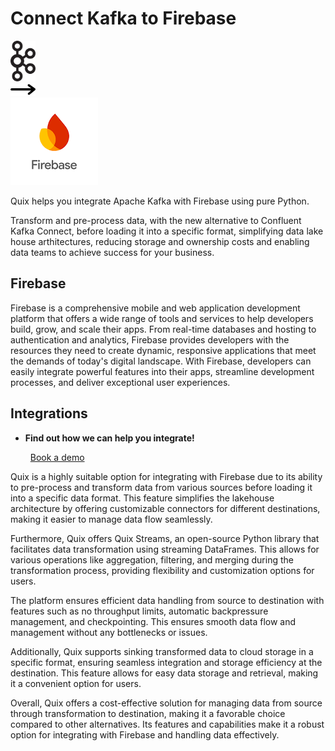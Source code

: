 # Connect Kafka to Firebase

<div class="connect-images cards blog-grid-card" markdown>
<div>
<img src="../images/kafka_logo.png" width="40px" />
</div>
<div>
<img src="../images/arrow.svg" width="40px" />
</div>
<div>
<img src="./images/firebase_1.jpg" />
</div>
</div>

Quix helps you integrate Apache Kafka with Firebase using pure Python.

Transform and pre-process data, with the new alternative to Confluent Kafka Connect, before loading it into a specific format, simplifying data lake house arthitectures, reducing storage and ownership costs and enabling data teams to achieve success for your business.

## Firebase

Firebase is a comprehensive mobile and web application development platform that offers a wide range of tools and services to help developers build, grow, and scale their apps. From real-time databases and hosting to authentication and analytics, Firebase provides developers with the resources they need to create dynamic, responsive applications that meet the demands of today's digital landscape. With Firebase, developers can easily integrate powerful features into their apps, streamline development processes, and deliver exceptional user experiences.

## Integrations

<div class="grid cards" markdown>

- __Find out how we can help you integrate!__

    <a class="md-button md-button--primary" href="https://share.hsforms.com/1iW0TmZzKQMChk0lxd_tGiw4yjw2?__hstc=175542013.2303933fbd746c0ac86d9ccbe9bc9100.1728383268831.1729603416735.1729620918855.31&__hssc=175542013.1.1729620918855&__hsfp=2132701734" target="_blank" style="margin:.5rem;">Book a demo</a>

</div>


Quix is a highly suitable option for integrating with Firebase due to its ability to pre-process and transform data from various sources before loading it into a specific data format. This feature simplifies the lakehouse architecture by offering customizable connectors for different destinations, making it easier to manage data flow seamlessly.

Furthermore, Quix offers Quix Streams, an open-source Python library that facilitates data transformation using streaming DataFrames. This allows for various operations like aggregation, filtering, and merging during the transformation process, providing flexibility and customization options for users.

The platform ensures efficient data handling from source to destination with features such as no throughput limits, automatic backpressure management, and checkpointing. This ensures smooth data flow and management without any bottlenecks or issues.

Additionally, Quix supports sinking transformed data to cloud storage in a specific format, ensuring seamless integration and storage efficiency at the destination. This feature allows for easy data storage and retrieval, making it a convenient option for users.

Overall, Quix offers a cost-effective solution for managing data from source through transformation to destination, making it a favorable choice compared to other alternatives. Its features and capabilities make it a robust option for integrating with Firebase and handling data effectively.

